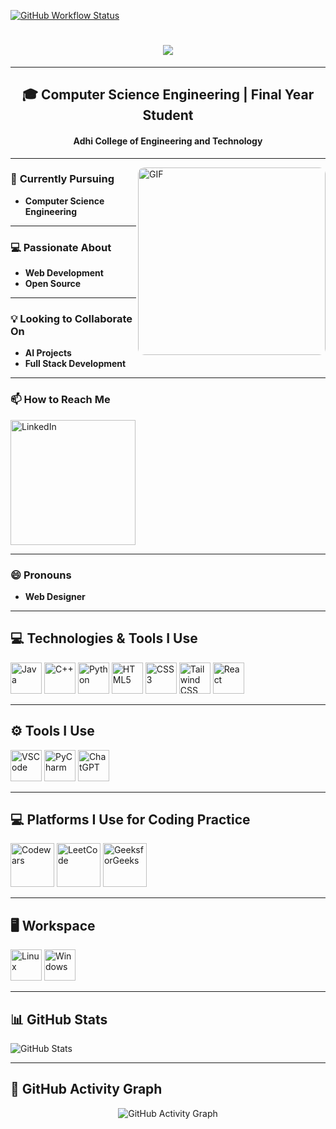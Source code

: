 [![GitHub Workflow Status](https://img.shields.io/github/actions/workflow/status/platane/platane/main.yml?label=action&style=flat-square)](https://github.com/Platane/Platane/actions/workflows/main.yml)

<h1 align="center">
    <img src="https://readme-typing-svg.herokuapp.com/?font=Fira+Code&size=35&center=true&vCenter=true&width=500&height=70&duration=4000&lines=Hi+There!+👋;+I'm+Subhalakshmi!;&color=FF1493" />
</h1>

---

<h2 align="center">🎓 Computer Science Engineering | Final Year Student</h2>
<h4 align="center"><strong>Adhi College of Engineering and Technology</strong></h4>

---

<img align="right" src="https://media1.giphy.com/media/v1.Y2lkPTc5MGI3NjExbDR3YnBmamQ5eHEzemI2cnduY3A0bG51MXRjc2ZrbmoxdWlvandtZSZlcD12MV9pbnRlcm5hbF9naWZfYnlfaWQmY3Q9Zw/L1R1tvI9svkIWwpVYr/giphy.webp" width="300px" height="300px" alt="GIF" style="border-radius:10px;"/>

### 🌱 **Currently Pursuing**  
- **Computer Science Engineering**  

---

### 💻 **Passionate About**  
- **Web Development**  
- **Open Source**  

---

### 💡 **Looking to Collaborate On**  
- **AI Projects**  
- **Full Stack Development**  

---

### 📫 **How to Reach Me**  
<a href="https://www.linkedin.com/in/subhalakshmi-v-38297327b">
    <img src="https://img.shields.io/badge/LinkedIn-0077B5?style=for-the-badge&logo=linkedin&logoColor=white" alt="LinkedIn" width="200">
</a>  

---

### 😄 **Pronouns**  
- **Web Designer**

---

<h2 align="left">💻 Technologies & Tools I Use</h2>
<p align="left">
  <img src="https://img.icons8.com/color/48/java-coffee-cup-logo--v1.png" alt="Java" width="50px"/> 
  <img src="https://img.icons8.com/fluency/48/c-plus-plus-logo.png" alt="C++" width="50px"/> 
  <img src="https://img.icons8.com/color/48/python--v1.png" alt="Python" width="50px"/> 
  <img src="https://img.icons8.com/fluency/48/html-5.png" alt="HTML5" width="50px"/> 
  <img src="https://img.icons8.com/color/48/css3.png" alt="CSS3" width="50px"/> 
  <img src="https://img.icons8.com/color/48/tailwindcss.png" alt="Tailwind CSS" width="50px"/> 
  <img src="https://img.icons8.com/color/48/react-native.png" alt="React" width="50px"/>
</p>

---

<h2 align="left">⚙️ Tools I Use</h2>
<p align="left">
  <img src="https://img.icons8.com/color/48/visual-studio-code-2019.png" alt="VSCode" width="50px"/> 
  <img src="https://img.icons8.com/color/48/pycharm--v1.png" alt="PyCharm" width="50px"/> 
  <img src="https://img.icons8.com/fluency/48/chatgpt.png" alt="ChatGPT" width="50px"/>
</p>

---

<h2 align="left">💻 Platforms I Use for Coding Practice</h2>
<p align="left">
<img src="https://img.icons8.com/fluency/70/codewars.png" alt="Codewars" width="70px"/> 
<img src="https://cdn.iconscout.com/icon/free/png-256/free-leetcode-logo-icon-2944960.png" alt="LeetCode" width="70px"/> 
<img src="https://media.geeksforgeeks.org/gfg-gg-logo.svg" alt="GeeksforGeeks" width="70px"/>
 
  
</p>

---

<h2 align="left">🖥️ Workspace</h2>
<p align="left">
  <img src="https://seeklogo.com/images/L/Linux_Tux-logo-DA252F3C21-seeklogo.com.png" alt="Linux" width="50px"/>  
  <img src="https://seeklogo.com/images/W/windows-11-icon-logo-6C39629E45-seeklogo.com.png" alt="Windows" width="50px"/>
</p>

---

<h2 align="left">📊 GitHub Stats</h2>
<p align="left">
  <img src="https://github-readme-stats.vercel.app/api?username=Subha8825&show_icons=true&theme=radical" alt="GitHub Stats"/>
</p>

---

<h2 align="left">🌟 GitHub Activity Graph</h2>
<p align="center">
  <img src="https://github-readme-activity-graph.vercel.app/graph?username=Subha8825&bg_color=000000&color=ffffff&line=00FF00&point=ffffff&area=true&hide_border=true" alt="GitHub Activity Graph"/>
</p>



